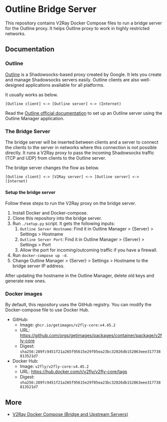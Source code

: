 # Outline Bridge Server

This repository contains V2Ray Docker Compose files to run a bridge server for the Outline proxy.
It helps Outline proxy to work in highly restricted networks.

## Documentation

### Outline

[Outline](https://getoutline.org) is a Shadowsocks-based proxy created by Google.
It lets you create and manage Shadowsocks servers easily.
Outline clients are also well-designed applications available for all platforms.

It usually works as below.

```
[Outline client] <-> [Outline server] <-> (Internet)
```

Read the [Outline official documentation](https://getoutline.org/get-started) to set up an Outline server using the Outline Manager application.

### The Bridge Server

The bridge server will be inserted between clients and a server to connect the clients to the server
in networks where this connection is not possible directly.
It runs a V2Ray proxy to pass the incoming Shadowsocks traffic (TCP and UDP) from clients to the Outline server.

The bridge server changes the flow as below.

```
[Outline client] <-> [V2Ray server] <-> [Outline server] <-> (Internet)
```

#### Setup the bridge server

Follow these steps to run the V2Ray proxy on the bridge server.

1. Install Docker and Docker-compose.
1. Clone this repository into the bridge server.
1. Run `./setup.py` script. It gets the following inputs:
    1. `Outline Server Hostname`: Find it in Outline Manager > {Server} > Settings > Hostname
    1. `Outline Server Port`: Find it in Outline Manager > {Server} > Settings > Port
    1. Allow the port for incoming/outcoming traffic if you have a firewall.
1. Run `docker-compose up -d`.
1. Change Outline Manager > {Server} > Settings > Hostname to the bridge server IP address.

After updating the hostname in the Outline Manager, delete old keys and generate new ones.

### Docker images

By default, this repository uses the GitHub registry.
You can modify the Docker-compose file to use Docker Hub.

* GitHub:
    * Image: ```ghcr.io/getimages/v2fly-core:v4.45.2```
    * URL: https://github.com/orgs/getimages/packages/container/package/v2fly-core
    * Digest: `sha256:289fc9451f21a265f95615e29f05ea23bc32026db152863eee317738813521d7`
* Docker Hub:
    * Image: ```v2fly/v2fly-core:v4.45.2```
    * URL: https://hub.docker.com/r/v2fly/v2fly-core/tags
    * Digest: `sha256:289fc9451f21a265f95615e29f05ea23bc32026db152863eee317738813521d7`

## More

* [V2Ray Docker Compose (Bridge and Upstream Servers)](https://github.com/miladrahimi/v2ray-docker-compose)
